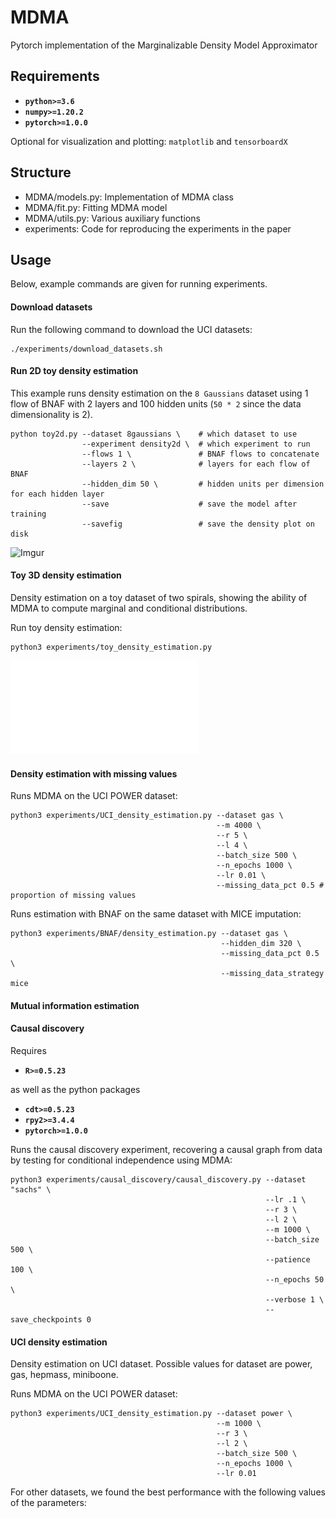 # MDMA
Pytorch implementation of the Marginalizable Density Model Approximator

## Requirements
* **``python>=3.6``** 
* **``numpy>=1.20.2``** 
* **``pytorch>=1.0.0``**

Optional for visualization and plotting: ``matplotlib`` and ``tensorboardX``

## Structure
* MDMA/models.py:   Implementation of MDMA class
* MDMA/fit.py:      Fitting MDMA model
* MDMA/utils.py:    Various auxiliary functions
* experiments:      Code for reproducing the experiments in the paper

## Usage
Below, example commands are given for running experiments.

#### Download datasets
Run the following command to download the UCI datasets:
```
./experiments/download_datasets.sh
```

#### Run 2D toy density estimation
This example runs density estimation on the `8 Gaussians` dataset using 1 flow of BNAF with 2 layers and 100 hidden units (`50 * 2` since the data dimensionality is 2).
```
python toy2d.py --dataset 8gaussians \    # which dataset to use
                --experiment density2d \  # which experiment to run
                --flows 1 \               # BNAF flows to concatenate
                --layers 2 \              # layers for each flow of BNAF
                --hidden_dim 50 \         # hidden units per dimension for each hidden layer
                --save                    # save the model after training
                --savefig                 # save the density plot on disk
```

![Imgur](https://i.imgur.com/DWVGsyn.jpg)

#### Toy 3D density estimation

Density estimation on a toy dataset of two spirals, showing the ability of MDMA to compute marginal and conditional distributions.

Run toy density estimation:

```
python3 experiments/toy_density_estimation.py
```

![Data](./experiments/images/s1.pdf)

#### Density estimation with missing values

Runs MDMA on the UCI POWER dataset:

```
python3 experiments/UCI_density_estimation.py --dataset gas \
                                              --m 4000 \
                                              --r 5 \
                                              --l 4 \
                                              --batch_size 500 \
                                              --n_epochs 1000 \
                                              --lr 0.01 \
                                              --missing_data_pct 0.5 # proportion of missing values
```

Runs estimation with BNAF on the same dataset with MICE imputation:

```
python3 experiments/BNAF/density_estimation.py --dataset gas \
                                               --hidden_dim 320 \
                                               --missing_data_pct 0.5 \
                                               --missing_data_strategy mice
```

#### Mutual information estimation


#### Causal discovery 
Requires 
* **``R>=0.5.23``** 

as well as the python packages
* **``cdt>=0.5.23``** 
* **``rpy2>=3.4.4``** 
* **``pytorch>=1.0.0``**

Runs the causal discovery experiment, recovering a causal graph from data by testing for conditional independence using MDMA:

```
python3 experiments/causal_discovery/causal_discovery.py --dataset "sachs" \
                                                         --lr .1 \
                                                         --r 3 \
                                                         --l 2 \
                                                         --m 1000 \
                                                         --batch_size 500 \
                                                         --patience 100 \
                                                         --n_epochs 50 \
                                                         --verbose 1 \
                                                         --save_checkpoints 0

```

#### UCI density estimation

Density estimation on UCI dataset. Possible values for dataset are power, gas, hepmass, miniboone.

Runs MDMA on the UCI POWER dataset:

```
python3 experiments/UCI_density_estimation.py --dataset power \
                                              --m 1000 \
                                              --r 3 \
                                              --l 2 \
                                              --batch_size 500 \
                                              --n_epochs 1000 \
                                              --lr 0.01 
```

For other datasets, we found the best performance with the following values of the parameters:

